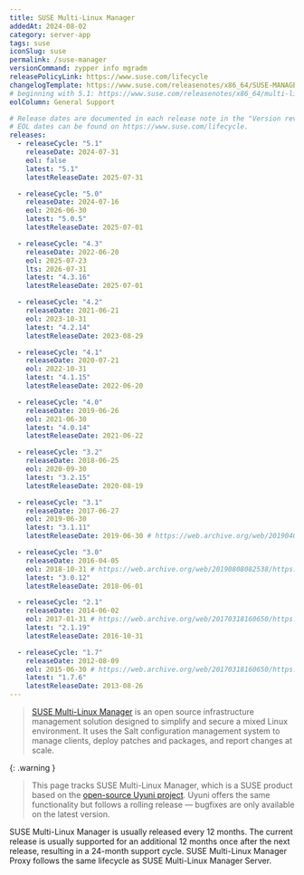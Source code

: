 ```yaml
---
title: SUSE Multi-Linux Manager
addedAt: 2024-08-02
category: server-app
tags: suse
iconSlug: suse
permalink: /suse-manager
versionCommand: zypper info mgradm
releasePolicyLink: https://www.suse.com/lifecycle
changelogTemplate: https://www.suse.com/releasenotes/x86_64/SUSE-MANAGER/__RELEASE_CYCLE__/
# beginning with 5.1: https://www.suse.com/releasenotes/x86_64/multi-linux-manager/__RELEASE_CYCLE__
eolColumn: General Support

# Release dates are documented in each release note in the "Version revision history" paragraph.
# EOL dates can be found on https://www.suse.com/lifecycle.
releases:
  - releaseCycle: "5.1"
    releaseDate: 2024-07-31
    eol: false
    latest: "5.1"
    latestReleaseDate: 2025-07-31

  - releaseCycle: "5.0"
    releaseDate: 2024-07-16
    eol: 2026-06-30
    latest: "5.0.5"
    latestReleaseDate: 2025-07-01

  - releaseCycle: "4.3"
    releaseDate: 2022-06-20
    eol: 2025-07-23
    lts: 2026-07-31
    latest: "4.3.16"
    latestReleaseDate: 2025-07-01

  - releaseCycle: "4.2"
    releaseDate: 2021-06-21
    eol: 2023-10-31
    latest: "4.2.14"
    latestReleaseDate: 2023-08-29

  - releaseCycle: "4.1"
    releaseDate: 2020-07-21
    eol: 2022-10-31
    latest: "4.1.15"
    latestReleaseDate: 2022-06-20

  - releaseCycle: "4.0"
    releaseDate: 2019-06-26
    eol: 2021-06-30
    latest: "4.0.14"
    latestReleaseDate: 2021-06-22

  - releaseCycle: "3.2"
    releaseDate: 2018-06-25
    eol: 2020-09-30
    latest: "3.2.15"
    latestReleaseDate: 2020-08-19

  - releaseCycle: "3.1"
    releaseDate: 2017-06-27
    eol: 2019-06-30
    latest: "3.1.11"
    latestReleaseDate: 2019-06-30 # https://web.archive.org/web/20190407030446/https://www.suse.com/lifecycle/

  - releaseCycle: "3.0"
    releaseDate: 2016-04-05
    eol: 2018-10-31 # https://web.archive.org/web/20190808082538/https://www.suse.com/lifecycle/
    latest: "3.0.12"
    latestReleaseDate: 2018-06-01

  - releaseCycle: "2.1"
    releaseDate: 2014-06-02
    eol: 2017-01-31 # https://web.archive.org/web/20170318160650/https://www.suse.com/lifecycle/
    latest: "2.1.19"
    latestReleaseDate: 2016-10-31

  - releaseCycle: "1.7"
    releaseDate: 2012-08-09
    eol: 2015-06-30 # https://web.archive.org/web/20170318160650/https://www.suse.com/lifecycle/
    latest: "1.7.6"
    latestReleaseDate: 2013-08-26
---
```


> [SUSE Multi-Linux Manager](https://www.suse.com/products/multi-linux-manager/) is an open source infrastructure management solution designed to simplify and secure a mixed Linux environment.
> It uses the Salt configuration management system to manage clients, deploy patches and packages, and report changes at scale.

{: .warning }

> This page tracks SUSE Multi-Linux Manager, which is a SUSE product based on the [open-source Uyuni project](https://uyuni-project.org).
> Uyuni offers the same functionality but follows a rolling release — bugfixes are only available on the latest version.

SUSE Multi-Linux Manager is usually released every 12 months.
The current release is usually supported for an additional 12 months once after the next release, resulting in a 24-month support cycle.
SUSE Multi-Linux Manager Proxy follows the same lifecycle as SUSE Multi-Linux Manager Server.
